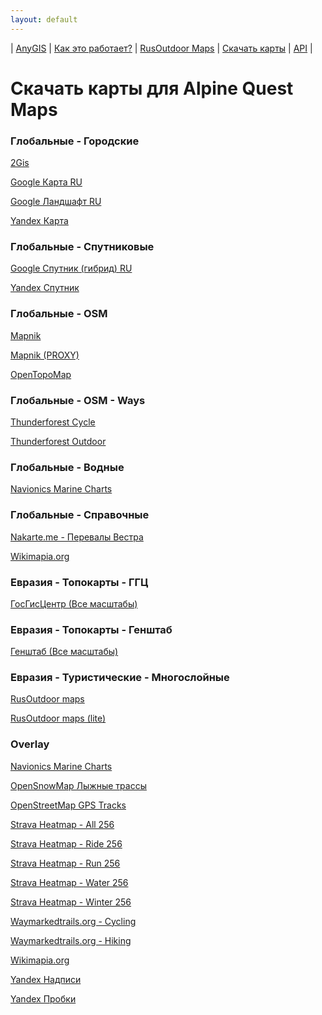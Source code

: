 ```yaml
---
layout: default
---
```



| [AnyGIS][01] | [Как это работает?][02] | [RusOutdoor Maps][03] | [Скачать карты][04] | [API][05] |


[01]: https://anygis.ru/index
[02]: https://anygis.ru/Web/Html/Description_ru
[03]: https://anygis.ru/Web/Html/RusOutdoor_ru
[04]: https://anygis.ru/Web/Html/DownloadPage_ru
[05]: https://anygis.ru/Web/Html/Api_ru
# Скачать карты для Alpine Quest Maps


### Глобальные - Городские
[2Gis](https://anygis.ru/server/download/alpine_ru/Global-City-2gis.AQX "Скачать эту карту")

[Google Карта RU](https://anygis.ru/server/download/alpine_ru/Global-City-Google_map_ru.AQX "Скачать эту карту")

[Google Ландшафт RU](https://anygis.ru/server/download/alpine_ru/Global-City-Google_terrain_ru.AQX "Скачать эту карту")

[Yandex Карта](https://anygis.ru/server/download/alpine_ru/Global-City-Yandex_map.AQX "Скачать эту карту")



### Глобальные - Спутниковые
[Google Спутник (гибрид) RU](https://anygis.ru/server/download/alpine_ru/Global-Satellites-Google_with_labels_ru.AQX "Скачать эту карту")

[Yandex Спутник](https://anygis.ru/server/download/alpine_ru/Global-Satellites-Yandex.AQX "Скачать эту карту")



### Глобальные - OSM
[Mapnik](https://anygis.ru/server/download/alpine_ru/Global-OSM-Mapnik.AQX "Скачать эту карту")

[Mapnik (PROXY)](https://anygis.ru/server/download/alpine_ru/Global-OSM-Mapnik_Proxy.AQX "Скачать эту карту")

[OpenTopoMap](https://anygis.ru/server/download/alpine_ru/Global-OSM-OpenTopoMap.AQX "Скачать эту карту")



### Глобальные - OSM - Ways
[Thunderforest Cycle](https://anygis.ru/server/download/alpine_ru/Global-OSM-Ways-Thunderforest_Cycle.AQX "Скачать эту карту")

[Thunderforest Outdoor](https://anygis.ru/server/download/alpine_ru/Global-OSM-Ways-Thunderforest_Outdoor.AQX "Скачать эту карту")



### Глобальные - Водные
[Navionics Marine Charts](https://anygis.ru/server/download/alpine_ru/Global-Water-Navionics_Marine_Charts.AQX "Скачать эту карту")



### Глобальные - Справочные
[Nakarte.me - Перевалы Вестра](https://anygis.ru/server/download/alpine_ru/Global-Info-Westra_Passes.AQX "Скачать эту карту")

[Wikimapia.org](https://anygis.ru/server/download/alpine_ru/Global-Info-Wikimapia.AQX "Скачать эту карту")



### Евразия - Топокарты - ГГЦ
[ГосГисЦентр (Все масштабы)](https://anygis.ru/server/download/alpine_ru/Eurasia-Topo-GGC-All.AQX "Скачать эту карту")



### Евразия - Топокарты - Генштаб
[Генштаб (Все масштабы)](https://anygis.ru/server/download/alpine_ru/Eurasia-Topo-Genshtab-All.AQX "Скачать эту карту")



### Евразия - Туристические - Многослойные
[RusOutdoor maps](https://anygis.ru/server/download/alpine_ru/Eurasia-Hiking-Multylayer-RusOutdoorMaps.AQX "Скачать эту карту")

[RusOutdoor maps (lite)](https://anygis.ru/server/download/alpine_ru/Eurasia-Hiking-Multylayer-RusOutdoorMaps_lite.AQX "Скачать эту карту")



### Overlay
[Navionics Marine Charts](https://anygis.ru/server/download/alpine_ru/Overlay-Navionics_Marine_Charts.AQX "Скачать эту карту")

[OpenSnowMap Лыжные трассы](https://anygis.ru/server/download/alpine_ru/Overlay-OpenSnowMap_pistes.AQX "Скачать эту карту")

[OpenStreetMap GPS Tracks](https://anygis.ru/server/download/alpine_ru/Overlay-OpenSreetMaps_Tracks.AQX "Скачать эту карту")

[Strava Heatmap - All 256](https://anygis.ru/server/download/alpine_ru/Overlay-Strava_All_SD.AQX "Скачать эту карту")

[Strava Heatmap - Ride 256](https://anygis.ru/server/download/alpine_ru/Overlay-Strava_Ride_SD.AQX "Скачать эту карту")

[Strava Heatmap - Run 256](https://anygis.ru/server/download/alpine_ru/Overlay-Strava_Run_SD.AQX "Скачать эту карту")

[Strava Heatmap - Water 256](https://anygis.ru/server/download/alpine_ru/Overlay-Strava_Water_SD.AQX "Скачать эту карту")

[Strava Heatmap - Winter 256](https://anygis.ru/server/download/alpine_ru/Overlay-Strava_Winter_SD.AQX "Скачать эту карту")

[Waymarkedtrails.org - Cycling](https://anygis.ru/server/download/alpine_ru/Overlay-WayMarkedTrails_Cycling.AQX "Скачать эту карту")

[Waymarkedtrails.org - Hiking](https://anygis.ru/server/download/alpine_ru/Overlay-WayMarkedTrails_Hiking.AQX "Скачать эту карту")

[Wikimapia.org](https://anygis.ru/server/download/alpine_ru/Overlay-Wikimapia.AQX "Скачать эту карту")

[Yandex Надписи](https://anygis.ru/server/download/alpine_ru/Overlay-Yandex_labels.AQX "Скачать эту карту")

[Yandex Пробки](https://anygis.ru/server/download/alpine_ru/Overlay-Yandex_traffic.AQX "Скачать эту карту")

